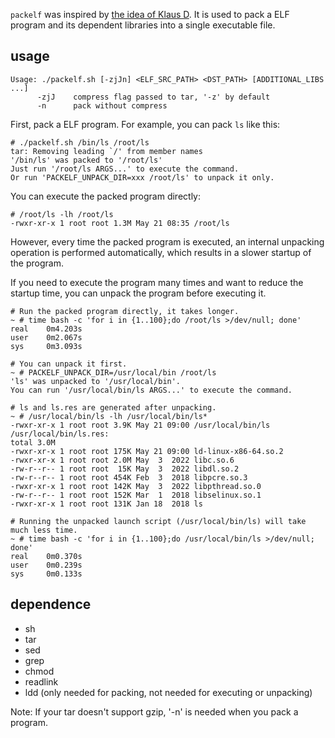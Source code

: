 `packelf` was inspired by [the idea of Klaus D](https://askubuntu.com/a/546305). It is used to pack a ELF program and its dependent libraries into a single executable file.


## usage

```
Usage: ./packelf.sh [-zjJn] <ELF_SRC_PATH> <DST_PATH> [ADDITIONAL_LIBS ...]
      -zjJ    compress flag passed to tar, '-z' by default
      -n      pack without compress
```

First, pack a ELF program. For example, you can pack `ls` like this:

```
# ./packelf.sh /bin/ls /root/ls
tar: Removing leading `/' from member names
'/bin/ls' was packed to '/root/ls'
Just run '/root/ls ARGS...' to execute the command.
Or run 'PACKELF_UNPACK_DIR=xxx /root/ls' to unpack it only.
```

You can execute the packed program directly:

```
# /root/ls -lh /root/ls 
-rwxr-xr-x 1 root root 1.3M May 21 08:35 /root/ls
```

However, every time the packed program is executed, an internal unpacking operation is performed automatically, which results in a slower startup of the program.

If you need to execute the program many times and want to reduce the startup time, you can unpack the program before executing it.

```
# Run the packed program directly, it takes longer.
~ # time bash -c 'for i in {1..100};do /root/ls >/dev/null; done'
real    0m4.203s
user    0m2.067s
sys     0m3.093s

# You can unpack it first.
~ # PACKELF_UNPACK_DIR=/usr/local/bin /root/ls
'ls' was unpacked to '/usr/local/bin'.
You can run '/usr/local/bin/ls ARGS...' to execute the command.

# ls and ls.res are generated after unpacking.
~ # /usr/local/bin/ls -lh /usr/local/bin/ls*
-rwxr-xr-x 1 root root 3.9K May 21 09:00 /usr/local/bin/ls
/usr/local/bin/ls.res:
total 3.0M
-rwxr-xr-x 1 root root 175K May 21 09:00 ld-linux-x86-64.so.2
-rwxr-xr-x 1 root root 2.0M May  3  2022 libc.so.6
-rw-r--r-- 1 root root  15K May  3  2022 libdl.so.2
-rw-r--r-- 1 root root 454K Feb  3  2018 libpcre.so.3
-rwxr-xr-x 1 root root 142K May  3  2022 libpthread.so.0
-rw-r--r-- 1 root root 152K Mar  1  2018 libselinux.so.1
-rwxr-xr-x 1 root root 131K Jan 18  2018 ls

# Running the unpacked launch script (/usr/local/bin/ls) will take much less time.
~ # time bash -c 'for i in {1..100};do /usr/local/bin/ls >/dev/null; done'
real    0m0.370s
user    0m0.239s
sys     0m0.133s
```

## dependence
* sh
* tar
* sed
* grep
* chmod
* readlink
* ldd (only needed for packing, not needed for executing or unpacking)

Note: If your tar doesn't support gzip, '-n' is needed when you pack a program.
